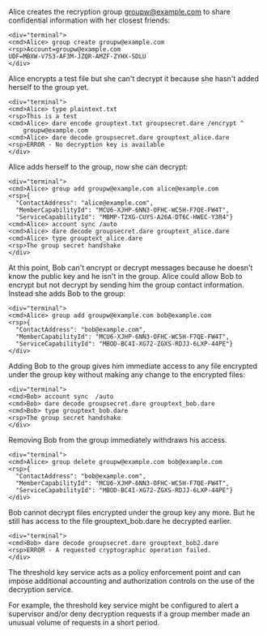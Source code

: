 Alice creates the recryption group groupw@example.com to share confidential information with
her closest friends:


~~~~
<div="terminal">
<cmd>Alice> group create groupw@example.com
<rsp>Account=groupw@example.com
UDF=MBXW-V753-AF3M-JZQR-AMZF-ZYHX-SDLU
</div>
~~~~

Alice encrypts a test file but she can't decrypt it because she hasn't added herself 
to the group yet.


~~~~
<div="terminal">
<cmd>Alice> type plaintext.txt
<rsp>This is a test
<cmd>Alice> dare encode grouptext.txt groupsecret.dare /encrypt ^
    groupw@example.com
<cmd>Alice> dare decode groupsecret.dare grouptext_alice.dare
<rsp>ERROR - No decryption key is available
</div>
~~~~

Alice adds herself to the group, now she can decrypt:



~~~~
<div="terminal">
<cmd>Alice> group add groupw@example.com alice@example.com
<rsp>{
  "ContactAddress": "alice@example.com",
  "MemberCapabilityId": "MCU6-XJHP-6NN3-OFHC-WC5H-F7QE-FW4T",
  "ServiceCapabilityId": "MBMP-T2XG-CUYS-A26A-DT6C-HWEC-Y3R4"}
<cmd>Alice> account sync /auto
<cmd>Alice> dare decode groupsecret.dare grouptext_alice.dare
<cmd>Alice> type grouptext_alice.dare
<rsp>The group secret handshake
</div>
~~~~

At this point, Bob can't encrypt or decrypt messages because he doesn't know the 
public key and he isn't in the group. Alice could allow Bob to encrypt but not
decrypt by sending him the group contact information. Instead she adds Bob to 
the group:


~~~~
<div="terminal">
<cmd>Alice> group add groupw@example.com bob@example.com
<rsp>{
  "ContactAddress": "bob@example.com",
  "MemberCapabilityId": "MCU6-XJHP-6NN3-OFHC-WC5H-F7QE-FW4T",
  "ServiceCapabilityId": "MBOD-BC4I-XG72-ZGXS-RDJJ-6LXP-44PE"}
</div>
~~~~

Adding Bob to the group gives him immediate access to any file encrypted under
the group key without making any change to the encrypted files:


~~~~
<div="terminal">
<cmd>Bob> account sync  /auto
<cmd>Bob> dare decode groupsecret.dare grouptext_bob.dare
<cmd>Bob> type grouptext_bob.dare
<rsp>The group secret handshake
</div>
~~~~

Removing Bob from the group immediately withdraws his access.


~~~~
<div="terminal">
<cmd>Alice> group delete groupw@example.com bob@example.com
<rsp>{
  "ContactAddress": "bob@example.com",
  "MemberCapabilityId": "MCU6-XJHP-6NN3-OFHC-WC5H-F7QE-FW4T",
  "ServiceCapabilityId": "MBOD-BC4I-XG72-ZGXS-RDJJ-6LXP-44PE"}
</div>
~~~~

Bob cannot decrypt files encrypted under the group key any more. But he 
still has access to the file grouptext_bob.dare he decrypted earlier.


~~~~
<div="terminal">
<cmd>Bob> dare decode groupsecret.dare grouptext_bob2.dare
<rsp>ERROR - A requested cryptographic operation failed.
</div>
~~~~

The threshold key service acts as a policy enforcement point and can impose 
additional accounting and authorization controls on the use of the decryption
service.

For example, the threshold key service might be configured to alert a 
supervisor and/or deny decryption requests if a group member made an unusual 
volume of requests in a short period.


